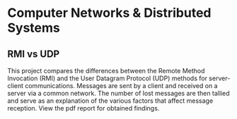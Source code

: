 # Computer Networks & Distributed Systems
## RMI vs UDP
This project compares the differences between the Remote Method Invocation (RMI) and the User Datagram Protocol (UDP) methods for server-client communications. Messages are sent by a client and received on a server via a common network. The number of lost messages are then tallied and serve as an explanation of the various factors that affect message reception. View the pdf report for obtained findings.
